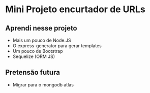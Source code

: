 # Mini Projeto encurtador de URLs

## Aprendi nesse projeto
- Mais um pouco de Node.JS
- O express-generator para gerar templates
- Um pouco de Bootstrap
- Sequelize (ORM JS)


## Pretensão futura
- Migrar para o mongodb atlas